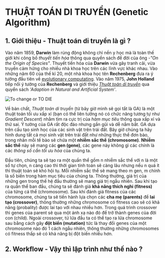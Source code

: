 # THUẬT TOÁN DI TRUYỀN (Genetic Algorithm)

## 1. Giới thiệu - Thuật toán di truyền là gì ?
  
Vào năm 1859, **Darwin** làm rúng động không chỉ nền y học mà là toàn thế giới khi công bố _thuyết tiến hóa_ thông qua quyển sách để đời của ông -*"On the Origin of Species"*. Thuyết tiến hóa của **Darwin** vừa gây tranh cãi, vừa truyền cảm hứng cho nhiều nhà khoa học trên các lĩnh vực khác nhau. Vào những năm 60 của thế kỉ 20, một nhà khoa học tên **Rechenberg** đưa ra ý tưởng đầu tiên về [evolutionary computating](https://en.wikipedia.org/wiki/Evolutionary_computation). Vào năm 1975, **John Holland** tiếp nối ý tưởng của **Rechenberg** và giới thiệu [_Thuật toán di truyền_](https://en.wikipedia.org/wiki/Genetic_algorithm) qua quyển sách _'Adaption in Natural and Artificial System'_.

![To change or TO DIE](https://tulip4attoo.github.io/assets/img/chrome-trex/es_bear.jpeg)
  
Về bản chất, _Thuật toán di truyền_ (từ bây giờ mình sẽ gọi tắt là GA) là một thuật toán tối ưu xấp xỉ (bạn có thế liên tưởng nó có chức năng tương tự như _Gradient Descent_) nhằm tìm ra cực trị của _hàm mục tiêu_ thông qua xấp xỉ và thử sai. Ý tưởng của GA rất độc đáo nhưng gần gũi và dễ nắm bắt. GA dựa trên cấu tạo sinh học của các sinh vật trên trái đất. Bây giờ chúng ta hãy hình dung tất cả mọi sinh vật trên trái đất như những thực thể đơn bào, trong nhân mỗi tế bào sẽ chứa một **nhiễm sắc thể** **(chromosome)**. **Nhiễm sắc thể** này sẽ mang các **gen (gene)**, các gene này không gì các chính là các _thông số cần tối ưu hóa_ của chúng ta.

Đầu tiên, chúng ta sẽ tạo ra một quần thể gồm n nhiễm sắc thể với n là một số tự chọn, n càng cao thì thời gian tính toán sẽ càng lâu nhưng nếu n quá ít thì thuật toán sẽ khó hội tụ. Mỗi nhiễm sắc thể sẽ mang theo m gen, m chính là số biến trong hàm mục tiêu của chúng ta. Thông thường, giá trị của những gen trong thế hệ đầu thường sẽ mang giá trị ngẫu nhiên. Sau khi tạo ra quần thể ban đầu, chúng ta sẽ đánh giá __khả năng thích nghi (fitness)__ của từng cá thể (chromosome). Sau khi đánh giá fitness của các chromosome, chúng ta sẽ tiến hành lựa chọn các __cha mẹ (parents)__ để __lai tạo (crossover)__, thông thường những chromosome có fitness cao sẽ có khả năng (probality) được lai tạo với nhau nhiều hơn. Trong quá trình crossover thì genes của parent sẽ qua một ánh xạ nào đó để trở thành genes của đời con (child). Ngoài crossover, từ lứa đầu ta có thể tạo ra lứa chromosome sau bằng cách gây __đột biến (mutation)__ tức là thay đổi genes của một chromosome nào đó 1 cách ngẫu nhiên, thông thường những chromosomes có fitness thấp sẽ có khả năng bị đột biến nhiều hơn. 

## 2. Workflow - Vậy thì lập trình như thế nào ?
